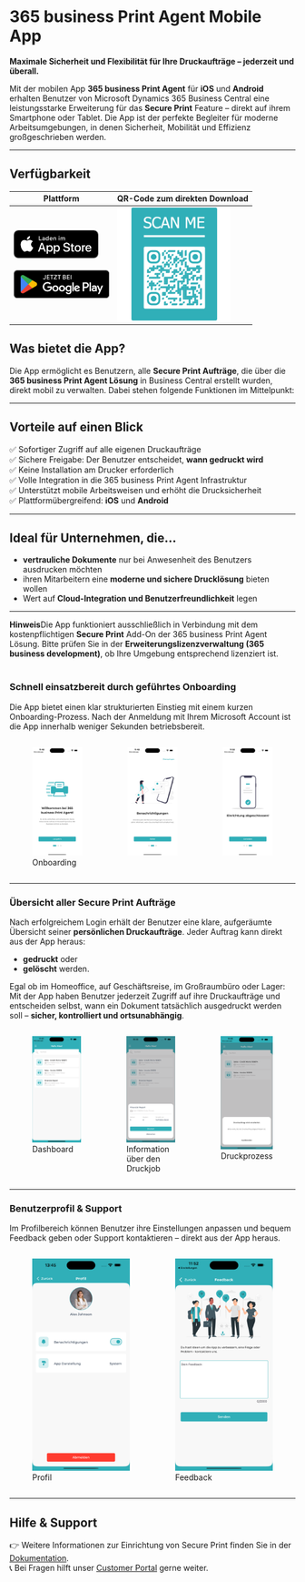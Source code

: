 # 365 business Print Agent Mobile App

**Maximale Sicherheit und Flexibilität für Ihre Druckaufträge – jederzeit und überall.**  

Mit der mobilen App **365 business Print Agent** für **iOS** und **Android** erhalten Benutzer von Microsoft Dynamics 365 Business Central eine leistungsstarke Erweiterung für das **Secure Print** Feature – direkt auf ihrem Smartphone oder Tablet.
Die App ist der perfekte Begleiter für moderne Arbeitsumgebungen, in denen Sicherheit, Mobilität und Effizienz großgeschrieben werden.

---

## Verfügbarkeit

| Plattform | QR-Code zum direkten Download |
|-----------|-------------------------------|
| <a href="https://apps.apple.com/app/id6479642493"><img src="/assets/images/stores/apple_store_de.png" alt="Laden im App Store" height="50"></a><br><br><a href="https://play.google.com/store/apps/details?id=com.x365businessdev.PrintAgent"><img src="/assets/images/stores/google_playstore_de.png" alt="Jetzt bei Google Play" height="50"></a> | <img src="/assets/images/365-business-print-agent/app/qrcode_PrintAgent_StoreDownload.png" alt="QR-Code für Download" width="200"> |


## Was bietet die App?

Die App ermöglicht es Benutzern, alle **Secure Print Aufträge**, die über die **365 business Print Agent Lösung** in Business Central erstellt wurden, direkt mobil zu verwalten. Dabei stehen folgende Funktionen im Mittelpunkt:

---

## Vorteile auf einen Blick

✅ Sofortiger Zugriff auf alle eigenen Druckaufträge  
✅ Sichere Freigabe: Der Benutzer entscheidet, **wann gedruckt wird**  
✅ Keine Installation am Drucker erforderlich  
✅ Volle Integration in die 365 business Print Agent Infrastruktur  
✅ Unterstützt mobile Arbeitsweisen und erhöht die Drucksicherheit  
✅ Plattformübergreifend: **iOS** und **Android**

---

## Ideal für Unternehmen, die...

- **vertrauliche Dokumente** nur bei Anwesenheit des Benutzers ausdrucken möchten  
- ihren Mitarbeitern eine **moderne und sichere Drucklösung** bieten wollen  
- Wert auf **Cloud-Integration und Benutzerfreundlichkeit** legen

---

<div class="alert alert-info">
    <i class="fa-duotone fa-thin fa-lightbulb fa-lg"></i> <strong>Hinweis</strong>Die App funktioniert ausschließlich in Verbindung mit dem kostenpflichtigen <strong>Secure Print</strong> Add-On der 365 business Print Agent Lösung. Bitte prüfen Sie in der <strong>Erweiterungslizenzverwaltung (365 business development)</strong>, ob Ihre Umgebung entsprechend lizenziert ist.
</div>
<br/>

### Schnell einsatzbereit durch geführtes Onboarding

Die App bietet einen klar strukturierten Einstieg mit einem kurzen Onboarding-Prozess. Nach der Anmeldung mit Ihrem Microsoft Account ist die App innerhalb weniger Sekunden betriebsbereit.

<div style="display: flex; justify-content: space-around;">
  <figure>
    <img src="/assets/images/365-business-print-agent/app/onboarding1_de.png" width="300" alt="Onboarding Welcome" />
    <figcaption>Onboarding</figcaption>
  </figure>
  <figure>
    <img src="/assets/images/365-business-print-agent/app/onboarding2_de.png" width="300" alt="Onboarding Notification"/>
    <figcaption></figcaption>
  </figure>
  <figure>
    <img src="/assets/images/365-business-print-agent/app/onboarding3_de.png" width="300" alt="Onboarding finished"/>
    <figcaption></figcaption>
  </figure>
</div>

---

### Übersicht aller Secure Print Aufträge

Nach erfolgreichem Login erhält der Benutzer eine klare, aufgeräumte Übersicht seiner **persönlichen Druckaufträge**. Jeder Auftrag kann direkt aus der App heraus:

- **gedruckt** oder  
- **gelöscht** werden.

Egal ob im Homeoffice, auf Geschäftsreise, im Großraumbüro oder Lager: Mit der App haben Benutzer jederzeit Zugriff auf ihre Druckaufträge und entscheiden selbst, wann ein Dokument tatsächlich ausgedruckt werden soll – **sicher, kontrolliert und ortsunabhängig**.


<div style="display: flex; justify-content: space-around;">
  <figure>
    <img src="/assets/images/365-business-print-agent/app/dashboard_de.png" width="300" alt="Dashboard" />
    <figcaption>Dashboard</figcaption>
  </figure>
  <figure>
    <img src="/assets/images/365-business-print-agent/app/dashboard_preview_de.png" width="300" alt="Print Preview" />
    <figcaption>Information über den Druckjob</figcaption>
  </figure>
  <figure>
    <img src="/assets/images/365-business-print-agent/app/dashboard_print_de.png" width="300" alt="Print Process" />
    <figcaption>Druckprozess</figcaption>
  </figure>
</div>

---

### Benutzerprofil & Support

Im Profilbereich können Benutzer ihre Einstellungen anpassen und bequem Feedback geben oder Support kontaktieren – direkt aus der App heraus.

<div style="display: flex; justify-content: space-around;">
  <figure>
    <img src="/assets/images/365-business-print-agent/app/profile_de.png" width="300" alt="User Profile" />
    <figcaption>Profil</figcaption>
  </figure>
  <figure>
    <img src="/assets/images/365-business-print-agent/app/feedback_de.png" width="300" alt="Feedback"/>
    <figcaption>Feedback</figcaption>
  </figure>
</div>

---



## Hilfe & Support

👉 Weitere Informationen zur Einrichtung von Secure Print finden Sie in der [Dokumentation](secure-print.md).  
📞 Bei Fragen hilft unser [Customer Portal](https://365businessdev.atlassian.net/servicedesk/customer/portal/7) gerne weiter.
